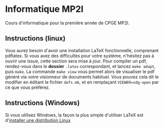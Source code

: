 # Informatique MP2I
Cours d'informatique pour la première année de CPGE MP2I.

## Instructions (linux)
Vous aurez besoin d'avoir une installation LaTeX fonctionnelle, comprenant pdflatex.
Si vous avez des difficultés pour votre système, n'hésitez pas à ouvrir une issue, cette section sera mise à jour.
Pour compiler un pdf, rendez-vous dans le **dossier** `.latex` correspondant, et lancez `make adapt`, puis `make`.
La commande `make view` vous permet alors de visualiser le pdf généré via votre visionneur de documents habituel. Vous pouvez cela dit le modifier en éditant le fichier `defs.mk`, et en remplaçant `VIEWER=xdg-open` par ce que vous préférez.

## Instructions (Windows)
Si vous utilisez Windows, la façon la plus simple d'utiliser LaTeX est d'[installer une distribution Linux](https://wiki.archlinux.org/title/Installation_guide_%28Fran%C3%A7ais%29)
